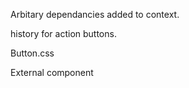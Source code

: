 Arbitary dependancies added to context.

history for action buttons.

Button.css

External component
